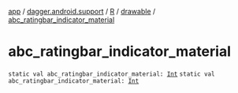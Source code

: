 [app](../../../index.md) / [dagger.android.support](../../index.md) / [R](../index.md) / [drawable](index.md) / [abc_ratingbar_indicator_material](./abc_ratingbar_indicator_material.md)

# abc_ratingbar_indicator_material

`static val abc_ratingbar_indicator_material: `[`Int`](https://kotlinlang.org/api/latest/jvm/stdlib/kotlin/-int/index.html)
`static val abc_ratingbar_indicator_material: `[`Int`](https://kotlinlang.org/api/latest/jvm/stdlib/kotlin/-int/index.html)